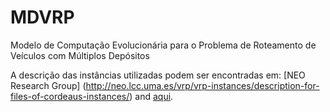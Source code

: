 # MDVRP
Modelo de Computação Evolucionária para o Problema de Roteamento de Veículos com Múltiplos Depósitos

A descrição das instâncias utilizadas podem ser encontradas em: [NEO Research Group] (http://neo.lcc.uma.es/vrp/vrp-instances/description-for-files-of-cordeaus-instances/) and [aqui](https://github.com/fboliveira/MDVRP-Instances/blob/master/DESCRIPTION.md).
